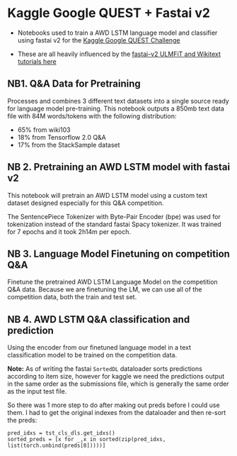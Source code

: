 # Kaggle Google QUEST + Fastai v2

- Notebooks used to train a AWD LSTM language model and classifier using fastai v2 for the [Kaggle Google QUEST Challenge](https://www.kaggle.com/c/google-quest-challenge)

- These are all heavily influenced by the [fastai-v2 ULMFiT and Wikitext tutorials here](http://dev.fast.ai/tutorial.ulmfit)

## NB1. Q&A Data for Pretraining
Processes and combines 3 different text datasets into a single source ready for language model pre-training. This notebook outputs a 850mb text data file with 84M words/tokens with the following distribution:

- 65% from wiki103
- 18% from Tensorflow 2.0 Q&A
- 17% from the StackSample dataset

## NB 2. Pretraining an AWD LSTM model with fastai v2
This notebook will pretrain an AWD LSTM model using a custom text dataset designed especially for this Q&A competition.

The SentencePiece Tokenizer with Byte-Pair Encoder (bpe) was used for tokenization instead of the standard fastai Spacy tokenizer. It was trained for 7 epochs and it took 2h14m per epoch.

## NB 3. Language Model Finetuning on competition Q&A

Finetune the pretrained AWD LSTM Language Model on the competition Q&A data. Because we are finetuning the LM, we can use all of the competition data, both the train and test set.

## NB 4. AWD LSTM Q&A classification and prediction
Using the encoder from our finetuned language model in a text classification model to be trained on the competition data.

**Note:** As of writing the fastai `SortedDL` dataloader sorts predictions according to item size, however for kaggle we need the predictions output in the same order as the submissions file, which is generally the same order as the input test file.

So there was 1 more step to do after making out preds before I could use them. I had to get the original indexes from the dataloader and then re-sort the preds:
```
pred_idxs = tst_cls_dls.get_idxs()
sorted_preds = [x for _,x in sorted(zip(pred_idxs, list(torch.unbind(preds[0]))))]
```

